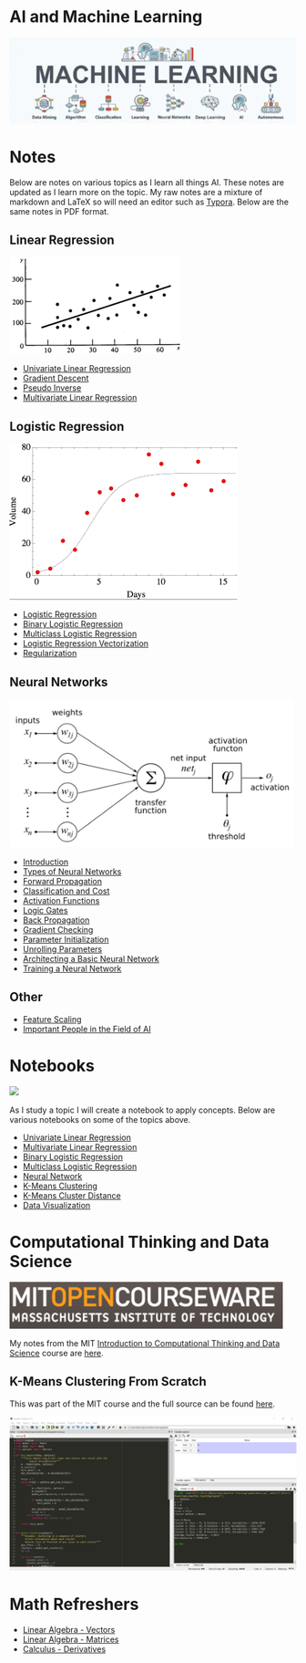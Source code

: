 # AI and Machine Learning

![Machine Learning](images/ml.png)

# Notes

Below are notes on various topics as I learn all things AI. These notes are updated as I learn more on the topic. My raw notes are a mixture of markdown and LaTeX so will need an editor such as [Typora](https://typora.io/). Below are the same notes in PDF format.

## Linear Regression

![Linear Regression](images/linear-regression.png)

* [Univariate Linear Regression](notes/pdf/1-1-univariate-linear-regression.pdf)
* [Gradient Descent](notes/pdf/1-1-univariate-linear-regression.pdf)
* [Pseudo Inverse](notes/pdf/1-3-pseudo-inverse.pdf)
* [Multivariate Linear Regression](notes/pdf/1-4-multivariate-linear-regression.pdf)

## Logistic Regression

![Logistic Regression](images/logistic-regression.png)

* [Logistic Regression](notes/pdf/4-0-logistic-regrsssion.pdf)
* [Binary Logistic Regression](notes/pdf/4-1-logistic-regression-binary.pdf)
* [Multiclass Logistic Regression](notes/pdf/4-2-logistic-regression-multiclass.pdf)
* [Logistic Regression Vectorization](notes/pdf/4-3-logistic-regression-vectorization.pdf)
* [Regularization](notes/pdf/5-0-regularizaion.pdf)

## Neural Networks

![Neural Network](images/activation-function.png)

* [Introduction](notes/pdf/6-0-neural-networks.pdf)
* [Types of Neural Networks](notes/pdf/6-1-types-of-neural-networks.pdf)
* [Forward Propagation](notes/pdf/6-05-nn-forward-propagation.pdf)
* [Classification and Cost](notes/pdf/6-10-nn-classification-and-cost.pdf)
* [Activation Functions](notes/pdf/6-30-nn-activation-functions.pdf)
* [Logic Gates](notes/pdf/6-40-nn-logic-gates.pdf)
* [Back Propagation](notes/pdf/6-50-nn-back-propagation.pdf)
* [Gradient Checking](notes/pdf/6-50-nn-gradient-checking.pdf)
* [Parameter Initialization](notes/pdf/6-20-nn-parameter-init.pdf)
* [Unrolling Parameters](notes/pdf/6-25-nn-unrolling-parameters.pdf)
* [Architecting a Basic Neural Network](notes/pdf/6-60-nn-architect-neural-network.pdf)
* [Training a Neural Network](notes/pdf/6-65-training-nn.pdf)

## Other

* [Feature Scaling](notes/pdf/2-0-feature-scaling.pdf)
* [Important People in the Field of AI](notes/pdf/100-important-people.pdf)

# Notebooks

![](https://jupyter.org/assets/nav_logo.svg)

As I study a topic I will create a notebook to apply concepts. Below are various notebooks on some of the topics above.

* [Univariate Linear Regression](https://nbviewer.jupyter.org/github/harperd/machine-learning/blob/master/notebooks/univariate-linear-regression.ipynb)
* [Multivariate Linear Regression](https://nbviewer.jupyter.org/github/harperd/machine-learning/blob/master/notebooks/multivariate-linear-regression.ipynb)
* [Binary Logistic Regression](https://nbviewer.jupyter.org/github/harperd/machine-learning/blob/master/notebooks/binary-logistic-regression.ipynb)
* [Multiclass Logistic Regression](https://nbviewer.jupyter.org/github/harperd/machine-learning/blob/master/notebooks/multiclass-logistic-regression.ipynb)
* [Neural Network](https://nbviewer.jupyter.org/github/harperd/machine-learning/blob/master/notebooks/neural-network.ipynb)
* [K-Means Clustering](https://nbviewer.jupyter.org/github/harperd/machine-learning/blob/master/notebooks/clustering-kmeans.ipynb)
* [K-Means Cluster Distance](https://nbviewer.jupyter.org/github/harperd/machine-learning/blob/master/notebooks/cluster-distance.ipynb)
* [Data Visualization](https://nbviewer.jupyter.org/github/harperd/machine-learning/blob/master/notebooks/data-visualization.ipynb)

# Computational Thinking and Data Science

![MIT Open CourseWare](images/mit_ocw.png)

My notes from the MIT [Introduction to Computational Thinking and Data Science](https://ocw.mit.edu/courses/electrical-engineering-and-computer-science/6-0002-introduction-to-computational-thinking-and-data-science-fall-2016/) course are [here](notes/pdf/99-2-comp-thinking-data-science.pdf).

## K-Means Clustering From Scratch

This was part of the MIT course and the full source can be found [here](/python/kmeans).

![Spyder](images/spyder.png)

# Math Refreshers

* [Linear Algebra - Vectors](notes/pdf/88-1-linear-algebra-vectors.pdf)
* [Linear Algebra - Matrices](notes/pdf/88-2-linear-algebra-matrices.pdf)
* [Calculus - Derivatives](notes/pdf/99-2-calculus-derivative.pdf)
